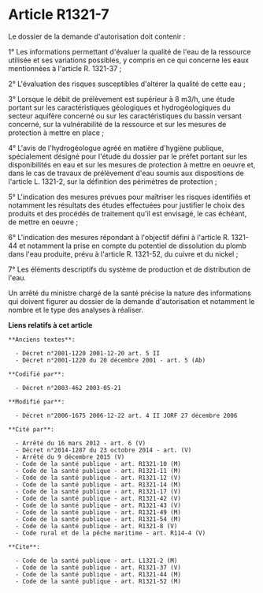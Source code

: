# Article R1321-7

Le dossier de la demande d'autorisation doit contenir :

1° Les informations permettant d'évaluer la qualité de l'eau de la ressource utilisée et ses variations possibles, y compris
en ce qui concerne les eaux mentionnées à l'article R. 1321-37 ;

2° L'évaluation des risques susceptibles d'altérer la qualité de cette eau ;

3° Lorsque le débit de prélèvement est supérieur à 8 m3/h, une étude portant sur les caractéristiques géologiques et
hydrogéologiques du secteur aquifère concerné ou sur les caractéristiques du bassin versant concerné, sur la vulnérabilité de
la ressource et sur les mesures de protection à mettre en place ;

4° L'avis de l'hydrogéologue agréé en matière d'hygiène publique, spécialement désigné pour l'étude du dossier par le préfet
portant sur les disponibilités en eau et sur les mesures de protection à mettre en oeuvre et, dans le cas de travaux de
prélèvement d'eau soumis aux dispositions de l'article L. 1321-2, sur la définition des périmètres de protection ;

5° L'indication des mesures prévues pour maîtriser les risques identifiés et notamment les résultats des études effectuées
pour justifier le choix des produits et des procédés de traitement qu'il est envisagé, le cas échéant, de mettre en oeuvre ;

6° L'indication des mesures répondant à l'objectif défini à l'article R. 1321-44 et notamment la prise en compte du potentiel
de dissolution du plomb dans l'eau produite, prévu à l'article R. 1321-52, du cuivre et du nickel ;

7° Les éléments descriptifs du système de production et de distribution de l'eau.

Un arrêté du ministre chargé de la santé précise la nature des informations qui doivent figurer au dossier de la demande
d'autorisation et notamment le nombre et le type des analyses à réaliser.

**Liens relatifs à cet article**

	**Anciens textes**:

	  - Décret n°2001-1220 2001-12-20 art. 5 II
	  - Décret n°2001-1220 du 20 décembre 2001 - art. 5 (Ab)

	**Codifié par**:

	  - Décret n°2003-462 2003-05-21

	**Modifié par**:

	  - Décret n°2006-1675 2006-12-22 art. 4 II JORF 27 décembre 2006

	**Cité par**:

	  - Arrêté du 16 mars 2012 - art. 6 (V)
	  - Décret n°2014-1287 du 23 octobre 2014 - art. (V)
	  - Arrêté du 9 décembre 2015 (V)
	  - Code de la santé publique - art. R1321-10 (M)
	  - Code de la santé publique - art. R1321-11 (M)
	  - Code de la santé publique - art. R1321-12 (V)
	  - Code de la santé publique - art. R1321-14 (M)
	  - Code de la santé publique - art. R1321-17 (V)
	  - Code de la santé publique - art. R1321-42 (V)
	  - Code de la santé publique - art. R1321-43 (V)
	  - Code de la santé publique - art. R1321-49 (M)
	  - Code de la santé publique - art. R1321-54 (M)
	  - Code de la santé publique - art. R1321-8 (V)
	  - Code rural et de la pêche maritime - art. R114-4 (V)

	**Cite**:

	  - Code de la santé publique - art. L1321-2 (M)
	  - Code de la santé publique - art. R1321-37 (V)
	  - Code de la santé publique - art. R1321-44 (M)
	  - Code de la santé publique - art. R1321-52 (M)

